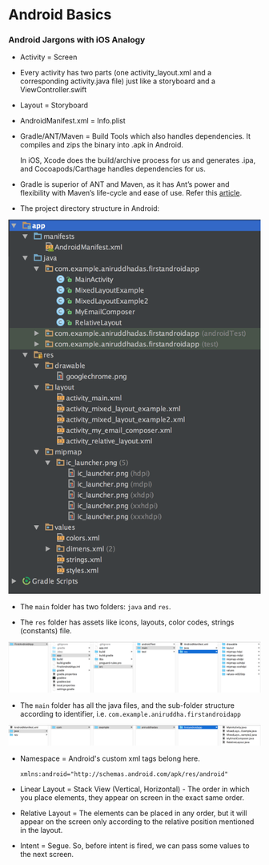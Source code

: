 # Android Basics

### Android Jargons with iOS Analogy

- Activity = Screen

- Every activity has two parts (one activity_layout.xml and a corresponding activity.java file) just like a storyboard and a ViewController.swift

- Layout = Storyboard

- AndroidManifest.xml = Info.plist

- Gradle/ANT/Maven = Build Tools which also handles dependencies. It compiles and zips the binary into .apk in Android.

	In iOS, Xcode does the build/archive process for us and generates .ipa, and Cocoapods/Carthage handles dependencies for us.

- Gradle is superior of ANT and Maven, as it has Ant’s power and flexibility with Maven’s life-cycle and ease of use. Refer this [article](https://technologyconversations.com/2014/06/18/build-tools/).

- The project directory structure in Android:

![](ProjectStructure1.png)

- The `main` folder has two folders: `java` and `res`.

- The `res` folder has assets like icons, layouts, color codes, strings (constants) file.

![](ProjectStructure2.png)

- The `main` folder has all the java files, and the sub-folder structure according to identifier, i.e. `com.example.aniruddha.firstandroidapp`

![](ProjectStructure3.png)

- Namespace = Android's custom xml tags belong here.

	```
	xmlns:android="http://schemas.android.com/apk/res/android"
	```

- Linear Layout = Stack View (Vertical, Horizontal) - The order in which you place elements, they appear on screen in the exact same order.

- Relative Layout = The elements can be placed in any order, but it will appear on the screen only according to the relative position mentioned in the layout.

- Intent = Segue. So, before intent is fired, we can pass some values to the next screen.